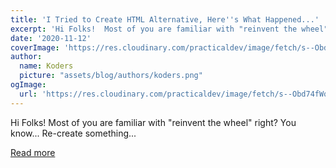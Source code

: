 ```yaml
---
title: 'I Tried to Create HTML Alternative, Here''s What Happened...'
excerpt: 'Hi Folks!  Most of you are familiar with "reinvent the wheel" right? You know... Re-create something...'
date: '2020-11-12'
coverImage: 'https://res.cloudinary.com/practicaldev/image/fetch/s--Obd74fWq--/c_imagga_scale,f_auto,fl_progressive,h_420,q_auto,w_1000/https://dev-to-uploads.s3.amazonaws.com/i/o2c9s26ww2o7mhlshwce.png'
author:
  name: Koders
  picture: "assets/blog/authors/koders.png"
ogImage:
  url: 'https://res.cloudinary.com/practicaldev/image/fetch/s--Obd74fWq--/c_imagga_scale,f_auto,fl_progressive,h_420,q_auto,w_1000/https://dev-to-uploads.s3.amazonaws.com/i/o2c9s26ww2o7mhlshwce.png'
---
```


Hi Folks!  Most of you are familiar with "reinvent the wheel" right? You know... Re-create something...

[Read more](https://dev.to/thorx86/i-tried-to-create-html-alternative-here-s-what-happened-2702)
